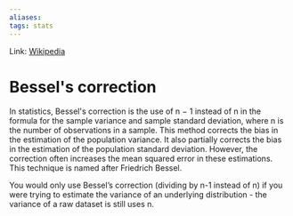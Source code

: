 ```yaml
---
aliases:
tags: stats
---
```

Link: [Wikipedia](https://en.wikipedia.org/wiki/Bessel%27s_correction)

# Bessel's correction
In statistics, Bessel's correction is the use of n − 1 instead of n in the formula for the sample variance and sample standard deviation, where n is the number of observations in a sample. This method corrects the bias in the estimation of the population variance. It also partially corrects the bias in the estimation of the population standard deviation. However, the correction often increases the mean squared error in these estimations. This technique is named after Friedrich Bessel.

You would only use Bessel’s correction (dividing by n-1 instead of n) if you were trying to estimate the variance of an underlying distribution - the variance of a raw dataset is still uses n.